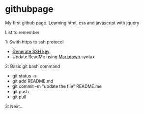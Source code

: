 # githubpage

My first github page. Learning html, css and javascript with jquery

List to remember

1: Swith https to ssh protocol
   * [Generate SSH key](https://help.github.com/articles/generating-a-new-ssh-key/)
   * Update ReadMe using [Markdown](https://github.com/adam-p/markdown-here/wiki/Markdown-Cheatsheet#headers) syntax

2: Basic git bash command
   + git status -s
   + git add README.md
   + git commit -m "update the file" README.me
   + git push
   + git pull

3: Next...
